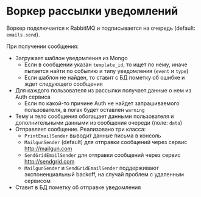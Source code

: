 # Воркер рассылки уведомлений

Воркер подключается к RabbitMQ и подписывается на очередь (default: `emails.send`).

При получении сообщения:

- Загружает шаблон уведомления из Mongo
    - Если в сообщении указан `template_id`, то ищет по нему, иначе пытается найти по событию и типу уведомления (`event` и `type`)
    - Если шаблон не найден, то ставит с БД пометку об ошибке и ждет следующего сообщения
- Для каждого пользователя из рассылки получает данные о нем из Auth сервиса
    - Если по какой-то причине Auth не найдет запрашиваемого пользователя, в логах будет оставлен `warning`
- Тему и тело сообщения обогащает данными пользователя и дополнительными данными из сообщения очереди (поле: `data`)
- Отправляет сообщение. Реализовано три класса:
    - `PrintEmailSender` выводит данные письма в консоль
    - `MailgunSender` (default) для отправки сообщений через сервис http://mailgun.com
    - `SendGridEmailSender` для отправки сообщений через сервис http://sendgrid.com
    - `MailgunSender` и `SendGridEmailSender` поддерживают экспоненциальный backoff, на случай проблем с удаленным сервисом
- Ставит в БД пометку об отправке уведомления 
